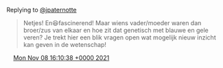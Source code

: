 Replying to [@jpaternotte](https://twitter.com/jpaternotte/status/1457708320387706885)

> Netjes\! En😆fascinerend\! Maar wiens vader/moeder waren dan broer/zus van elkaar en hoe zit dat genetisch met blauwe en gele veren? Je trekt hier een blik vragen open wat mogelijk nieuw inzicht kan geven in de wetenschap\!

<img src="../../media/tweet.ico" width="12" /> [Mon Nov 08 16:10:38 +0000 2021](https://twitter.com/DromerDenker/status/1457742367553957894)